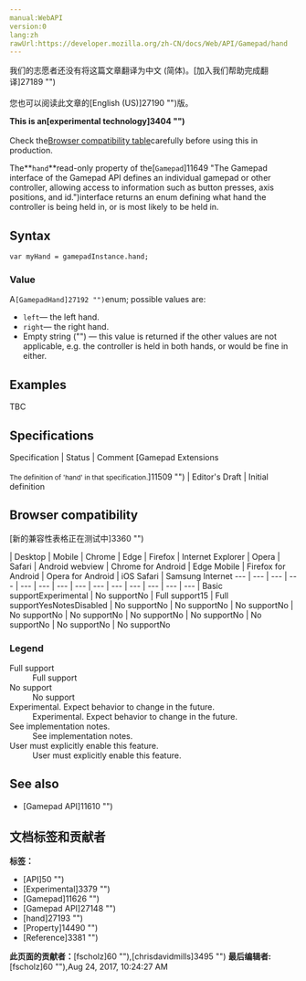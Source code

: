 ```yaml
---
manual:WebAPI
version:0
lang:zh
rawUrl:https://developer.mozilla.org/zh-CN/docs/Web/API/Gamepad/hand
---
```




<bdi>我们的志愿者还没有将这篇文章翻译为<bdi>中文 (简体)</bdi>。[加入我们帮助完成翻译]27189 "")<br></br>您也可以阅读此文章的[English (US)]27190 "")版。</bdi>






**This is an[experimental technology]3404 "")**<br></br>Check the[Browser compatibility table](%11497#Browser_compatibility "")carefully before using this in production.





The**`hand`**read-only property of the[`Gamepad`]11649 "The Gamepad interface of the Gamepad API defines an individual gamepad or other controller, allowing access to information such as button presses, axis positions, and id.")interface returns an enum defining what hand the controller is being held in, or is most likely to be held in.


## Syntax<a name="Syntax"></a>

```
var myHand = gamepadInstance.hand;
```

### Value<a name="Value"></a>


A`[GamepadHand]27192 "")`enum; possible values are:


* `left`— the left hand.
* `right`— the right hand.
* Empty string (&quot;&quot;) — this value is returned if the other values are not applicable, e.g. the controller is held in both hands, or would be fine in either.

## Examples<a name="Examples"></a>


TBC


## Specifications<a name="Specifications"></a>

Specification | Status | Comment 
[Gamepad Extensions<br></br><small>The definition of &#39;hand&#39; in that specification.</small>]11509 "") | Editor&#39;s Draft | Initial definition 


## Browser compatibility<a name="Browser_compatibility"></a>
[新的兼容性表格正在测试中<i></i>]3360 "")

 | <abbr>Desktop<i></i></abbr> | <abbr>Mobile<i></i></abbr> 
 | <abbr>Chrome<i></i></abbr> | <abbr>Edge<i></i></abbr> | <abbr>Firefox<i></i></abbr> | <abbr>Internet Explorer<i></i></abbr> | <abbr>Opera<i></i></abbr> | <abbr>Safari<i></i></abbr> | <abbr>Android webview<i></i></abbr> | <abbr>Chrome for Android<i></i></abbr> | <abbr>Edge Mobile<i></i></abbr> | <abbr>Firefox for Android<i></i></abbr> | <abbr>Opera for Android<i></i></abbr> | <abbr>iOS Safari<i></i></abbr> | <abbr>Samsung Internet<i></i></abbr> 
 ---  |  ---  |  ---  |  ---  |  ---  |  ---  |  ---  |  ---  |  ---  |  ---  |  ---  |  ---  |  ---  |  ---  | 
Basic support<abbr>Experimental<i></i></abbr> | <abbr>No support</abbr>No | <abbr>Full support</abbr>15 | <abbr>Full support</abbr>Yes<abbr>Notes<i></i></abbr><abbr>Disabled<i></i></abbr> | <abbr>No support</abbr>No | <abbr>No support</abbr>No | <abbr>No support</abbr>No | <abbr>No support</abbr>No | <abbr>No support</abbr>No | <abbr>No support</abbr>No | <abbr>No support</abbr>No | <abbr>No support</abbr>No | <abbr>No support</abbr>No | <abbr>No support</abbr>No 


### Legend<a name="Legend"></a>
<dl><dt id=''><abbr>Full support</abbr></dt><dd>Full support</dd><dt id=''><abbr>No support</abbr></dt><dd>No support</dd><dt id=''><abbr>Experimental. Expect behavior to change in the future.<i></i></abbr></dt><dd>Experimental. Expect behavior to change in the future.</dd><dt id=''><abbr>See implementation notes.<i></i></abbr></dt><dd>See implementation notes.</dd><dt id=''><abbr>User must explicitly enable this feature.<i></i></abbr></dt><dd>User must explicitly enable this feature.</dd></dl>

## See also<a name="See_also"></a>

* [Gamepad API]11610 "")



## 文档标签和贡献者
**标签：**
* [API]50 "")
* [Experimental]3379 "")
* [Gamepad]11626 "")
* [Gamepad API]27148 "")
* [hand]27193 "")
* [Property]14490 "")
* [Reference]3381 "")

**此页面的贡献者：**[fscholz]60 ""),[chrisdavidmills]3495 "")
**最后编辑者:**[fscholz]60 ""),<time>Aug 24, 2017, 10:24:27 AM</time>


